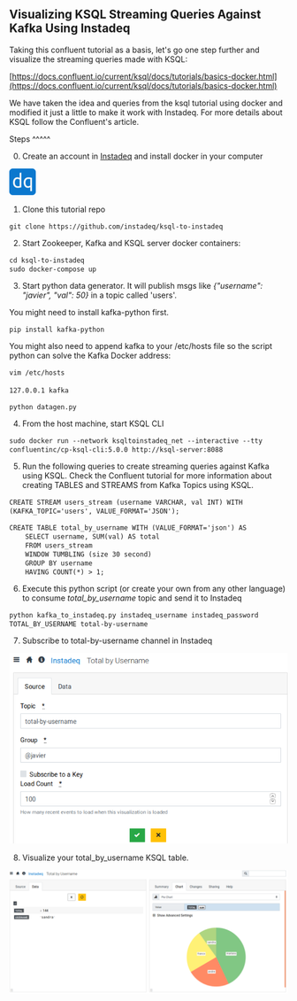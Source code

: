 Visualizing KSQL Streaming Queries Against Kafka Using Instadeq
---------------------------------------------------------------

Taking this confluent tutorial as a basis, let's go one step further and visualize the streaming queries made with KSQL:

[https://docs.confluent.io/current/ksql/docs/tutorials/basics-docker.html](https://docs.confluent.io/current/ksql/docs/tutorials/basics-docker.html)

We have taken the idea and queries from the ksql tutorial using docker and modified it just a little to make it work with Instadeq. For more details about KSQL follow the Confluent's article.

Steps
^^^^^

0. Create an account in [Instadeq](https://instadeq.com) and install docker in your computer

![Instadeq](instadeq.png?raw=true "Instadeq")



1. Clone this tutorial repo

```
git clone https://github.com/instadeq/ksql-to-instadeq
```


2. Start Zookeeper, Kafka and KSQL server docker containers:


```
cd ksql-to-instadeq
sudo docker-compose up
```


3. Start python data generator. It will publish msgs like *{"username": "javier", "val": 50}* in a topic called 'users'.

You might need to install kafka-python first.


```
pip install kafka-python
```

You might also need to append kafka to your /etc/hosts file so the script python can solve the Kafka Docker address:


```
vim /etc/hosts

127.0.0.1 kafka
```


```
python datagen.py
```


4. From the host machine, start KSQL CLI

```
sudo docker run --network ksqltoinstadeq_net --interactive --tty confluentinc/cp-ksql-cli:5.0.0 http://ksql-server:8088
```


5. Run the following queries to create streaming queries against Kafka using KSQL. Check the Confluent tutorial for more information about creating TABLES and STREAMS from Kafka Topics using KSQL.

```
CREATE STREAM users_stream (username VARCHAR, val INT) WITH (KAFKA_TOPIC='users', VALUE_FORMAT='JSON');
```

```
CREATE TABLE total_by_username WITH (VALUE_FORMAT='json') AS
    SELECT username, SUM(val) AS total
    FROM users_stream
    WINDOW TUMBLING (size 30 second)
    GROUP BY username
    HAVING COUNT(*) > 1;
```


6. Execute this python script (or create your own from any other language) to consume *total_by_username* topic and send it to Instadeq

```
python kafka_to_instadeq.py instadeq_username instadeq_password TOTAL_BY_USERNAME total-by-username
```



7. Subscribe to total-by-username channel in Instadeq

![Subscribe](screenshots/subscribe-to-channel.png?raw=true "Subscribe")



8. Visualize your total_by_username KSQL table.

![Visualize](screenshots/visualize-ksql.png?raw=true "Visualize")
